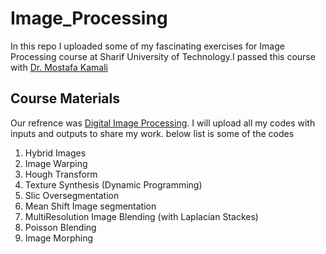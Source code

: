 # Image_Processing
In this repo I uploaded some of my fascinating exercises for Image Processing course at Sharif University of Technology.I passed this course with [Dr. Mostafa Kamali](https://scholar.google.com/citations?user=nd2wWvoAAAAJ&hl=en)
## Course Materials 
Our refrence was [Digital Image Processing](https://www.amazon.com/Digital-Image-Processing-Rafael-Gonzalez/dp/0133356728). I will upload all my codes with inputs and outputs to share my work. below list is some of the codes
1. Hybrid Images
2. Image Warping
3. Hough Transform
4. Texture Synthesis (Dynamic Programming)
5. Slic Oversegmentation
6. Mean Shift Image segmentation
7. MultiResolution Image Blending (with Laplacian Stackes)
8. Poisson Blending
9. Image Morphing




